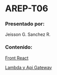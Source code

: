 # AREP-T06

### Presentado por:

Jeisson G. Sanchez R.

### Contenido:

[Front React](https://github.com/JaySanchez0/AREP-T06-FRONT)


[Lambda y Api Gateway](https://github.com/JaySanchez0/AREP-T06-LAMBDA)
